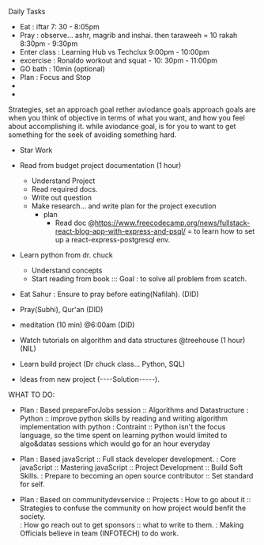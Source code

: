 Daily Tasks

- Eat : iftar 7: 30 - 8:05pm
- Pray : observe... ashr, magrib and inshai. then taraweeh = 10 rakah 8:30pm - 9:30pm
- Enter class : Learning Hub vs Techclux 9:00pm - 10:00pm
- excercise : Ronaldo workout and squat - 10: 30pm - 11:00pm
- GO bath : 10min (optional)
- Plan : Focus and Stop
- 
-
Strategies, set an approach goal rether aviodance goals
approach goals are when you think of objective in terms of what you want, and how you feel about accomplishing it. while aviodance goal, is for you to want to get something for the seek of avoiding something hard.

- Star Work

- Read from budget project documentation (1 hour)
  - Understand Project
  - Read required docs.
  - Write out question
  - Make research... and write plan for the project execution
    - plan
      - Read doc @https://www.freecodecamp.org/news/fullstack-react-blog-app-with-express-and-psql/ = to learn how to set up a react-express-postgresql env.
  
- Learn python from dr. chuck
  - Understand concepts
  - Start reading from book ::: Goal : to solve all problem from scatch.

- Eat Sahur : Ensure to pray before eating(Nafilah). (DID)

- Pray(Subhi), Qur'an (DID)

- meditation (10 min) @6:00am (DID)

- Watch tutorials on algorithm and data structures @treehouse (1 hour) (NIL)

- Learn build project (Dr chuck class... Python, SQL)

- Ideas from new project (----Solution-----).


WHAT TO DO:
- Plan
  : Based prepareForJobs session :: Algorithms and Datastructure
  : Python :: improve python skills by reading and writing algorithm implementation with python
  : Contraint :: Python isn't the focus language, so the time spent on learning python would limited to algo&datas sessions which would go for an hour everyday

- Plan
  : Based javaScript :: Full stack developer development.
  : Core javaScript  :: Mastering javaScript :: Project Development :: Build Soft Skills.
  : Prepare to becoming an open source contributor :: Set standard for self. 

- Plan
  : Based on communitydevservice :: Projects
  : How to go about it :: Strategies to confuse the community on how project would benfit the society.\
  : How go reach out to get sponsors :: what to write to them.
  : Making Officials believe in team (INFOTECH) to do work.